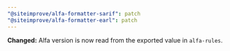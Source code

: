 ```yaml
---
"@siteimprove/alfa-formatter-sarif": patch
"@siteimprove/alfa-formatter-earl": patch
---
```


**Changed:** Alfa version is now read from the exported value in `alfa-rules`.
